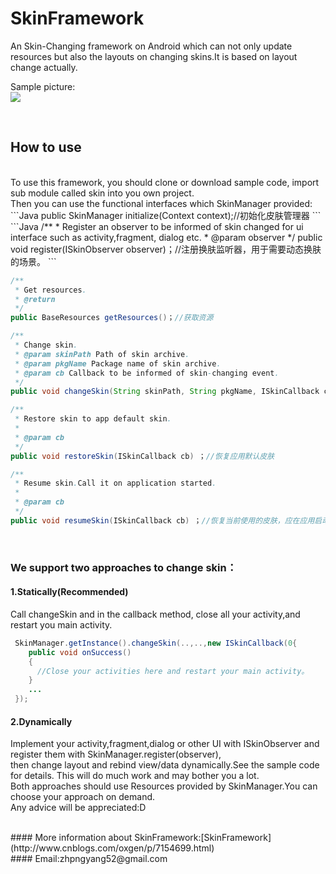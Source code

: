 # SkinFramework
An Skin-Changing framework on Android which can not only update resources but also the layouts on changing skins.It is based on layout change actually.

Sample picture:
<br/>
![](https://raw.githubusercontent.com/Zeal27/SkinFramework/dev/Pics/sample.gif)

</br>

## How to use
</br>
To use this framework, you should clone or download sample code, import sub module called skin into you own project.
</br>
Then you can use the functional interfaces which SkinManager provided:

</br>
```Java
public SkinManager initialize(Context context);//初始化皮肤管理器
```
```Java
/**
 * Register an observer to be informed of skin changed for ui interface such as activity,fragment, dialog etc.
 * @param observer
 */
public void register(ISkinObserver observer)；//注册换肤监听器，用于需要动态换肤的场景。
```

```Java
/**
 * Get resources.
 * @return
 */
public BaseResources getResources()；//获取资源
````

```Java
/**
 * Change skin.
 * @param skinPath Path of skin archive.
 * @param pkgName Package name of skin archive.
 * @param cb Callback to be informed of skin-changing event.
 */
public void changeSkin(String skinPath, String pkgName, ISkinCallback cb)；//更换皮肤
```

```Java
/**
 * Restore skin to app default skin.
 *
 * @param cb
 */
public void restoreSkin(ISkinCallback cb) ；//恢复应用默认皮肤
```

```Java
/**
 * Resume skin.Call it on application started.
 *
 * @param cb
 */
public void resumeSkin(ISkinCallback cb) ；//恢复当前使用的皮肤，应在应用启动界面调用。
```

</br>

### We support two approaches to change skin：
#### 1.Statically(Recommended)
Call changeSkin and in the callback method, close all your activity,and restart you main activity.
```Java
 SkinManager.getInstance().changeSkin(..,..,new ISkinCallback(0{
    public void onSuccess()
    {
      //Close your activities here and restart your main activity。
    }
    ...
 });
```

#### 2.Dynamically
Implement your activity,fragment,dialog or other UI with ISkinObserver and register them with SkinManager.register(observer),
<br>
then change layout and rebind view/data dynamically.See the sample code for details. This will do much work and may bother you a lot.
</br>
Both approaches should use Resources provided by SkinManager.You can choose your approach on demand.
</br>
Any advice will be appreciated:D

</br>
#### More information about SkinFramework:[SkinFramework](http://www.cnblogs.com/oxgen/p/7154699.html)
</br>
#### Email:zhpngyang52@gmail.com


